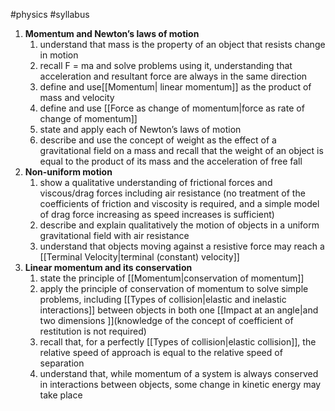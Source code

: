 #physics #syllabus 

1. **Momentum and Newton’s laws of motion**
	1. understand that mass is the property of an object that resists change in motion
	2. recall F = ma and solve problems using it, understanding that acceleration and resultant force are always in the same direction
	3. define and use[[Momentum| linear momentum]] as the product of mass and velocity
	4. define and use [[Force as change of momentum|force as rate of change of momentum]]
	5. state and apply each of Newton’s laws of motion
	6. describe and use the concept of weight as the effect of a gravitational field on a mass and recall that the weight of an object is equal to the product of its mass and the acceleration of free fall
2. **Non-uniform motion**
	1. show a qualitative understanding of frictional forces and viscous/drag forces including air resistance (no treatment of the coefficients of friction and viscosity is required, and a simple model of drag force increasing as speed increases is sufficient)
	2. describe and explain qualitatively the motion of objects in a uniform gravitational field with air resistance
	3. understand that objects moving against a resistive force may reach a [[Terminal Velocity|terminal (constant) velocity]]
3. **Linear momentum and its conservation**
	1. state the principle of [[Momentum|conservation of momentum]]
	2. apply the principle of conservation of momentum to solve simple problems, including [[Types of collision|elastic and inelastic interactions]] between objects in both one [[Impact at an angle|and two dimensions ]](knowledge of the concept of coefficient of restitution is not required)
	3. recall that, for a perfectly [[Types of collision|elastic collision]], the relative speed of approach is equal to the relative speed of separation
	4. understand that, while momentum of a system is always conserved in interactions between objects, some change in kinetic energy may take place